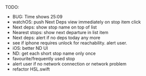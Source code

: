 
TODO:
* BUG: Time shows 25:09
* watchOS: push Next Deps view immediately on stop item click
* Next deps: show stop name on top of list
* Nearest stops: show next departure in list item
* Next deps: alert if no deps today any more
* see if iphone requires unlock for reachability. alert user.
* iOS: better ND UI
* ND: get each short stop name only once
* favourite/frequently used stop
* alert user if no network connection or network problem
* refactor HSL.swift
